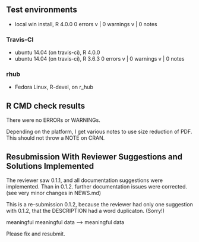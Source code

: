 ## Test environments
* local win install, R 4.0.0
0 errors v | 0 warnings v | 0 notes 

### Travis-CI
* ubuntu 14.04 (on travis-ci), R 4.0.0
* ubuntu 14.04 (on travis-ci), R 3.6.3 
0 errors v | 0 warnings v | 0 notes 

### rhub
* Fedora Linux, R-devel, on r_hub

## R CMD check results
There were no ERRORs or WARNINGs. 

Depending on the platform, I get various notes to use size reduction
of PDF. This should not throw a NOTE on CRAN.

## Resubmission With Reviewer Suggestions and Solutions Implemented
The reviewer saw 0.1.1, and all documentation suggestions were implemented. Than in 0.1.2. further documentation issues were corrected. (see very minor changes in NEWS.md)

This is a re-submission 0.1.2, because the reviewer had only one suggestion with 0.1.2, that the DESCRIPTION had a word duplicaton. (Sorry!)

meaningful meaningful data
-->
meaningful data

Please fix and resubmit.